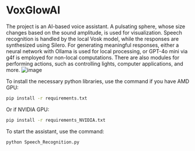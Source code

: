 # VoxGlowAI
The project is an AI-based voice assistant. A pulsating sphere, whose size changes based on the sound amplitude, is used for visualization. Speech recognition is handled by the local Vosk model, while the responses are synthesized using Silero. For generating meaningful responses, either a neural network with Ollama is used for local processing, or GPT-4o mini via g4f is employed for non-local computations. There are also modules for performing actions, such as controlling lights, computer applications, and more.
![image](https://github.com/user-attachments/assets/dc0c3092-d674-4fab-acb6-abb97d4f36c1)

To install the necessary python libraries, use the command if you have AMD GPU:
```bash
pip install -r requirements.txt
```

Or if NVIDIA GPU:
```bash
pip install -r requirements_NVIDIA.txt
```

To start the assistant, use the command:
```bash
python Speech_Recognition.py
```
